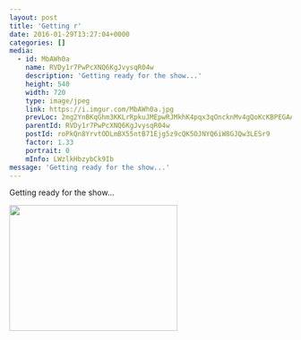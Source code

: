 ```yaml
---
layout: post
title: 'Getting r' 
date: 2016-01-29T13:27:04+0000 
categories: [] 
media:
  - id: MbAWh0a
    name: RVDy1r7PwPcXNQ6KgJvysqR04w
    description: 'Getting ready for the show...'   
    height: 540
    width: 720
    type: image/jpeg
    link: https://i.imgur.com/MbAWh0a.jpg
    prevLoc: 2mg2YnBKqGhm3KKLrRpkuJMEpwRJMkhK4pqx3qOncknMv4gQoKcKBPEGAAVDFpjwYjxnwnU2QoYJZqrMck3Opy1rymcZEM31MzY5t2gQ9Z3z25UjPLWE0Z46fp2ZJyKqNyhPmnLP4EoLuW3WvA1gQGs7jVnWrlG2T54wp5nBLjUKkkpBPy9Vi3jZ5nnkgoulk3WLBV0VUp0zYzYZgoC0nQkO49pJTxyR023BvQikRvr4zYoRU1NL99ZPNGFzmlqrLoqJin8
    parentId: RVDy1r7PwPcXNQ6KgJvysqR04w
    postId: roPkQn8YrvtODLmBX55ntB71Ejg5z9cQK5OJNYQ6iW8GJQw3LESr9
    factor: 1.33
    portrait: 0
    mInfo: LWzlkHbzybCk9Ib
message: 'Getting ready for the show...'  
---
```


Getting ready for the show...


[//]: #media:  
<a href="https://i.imgur.com/MbAWh0a.jpg"><img src="https://i.imgur.com/MbAWh0a.jpg" height="225" width="300" /></a> 
 
